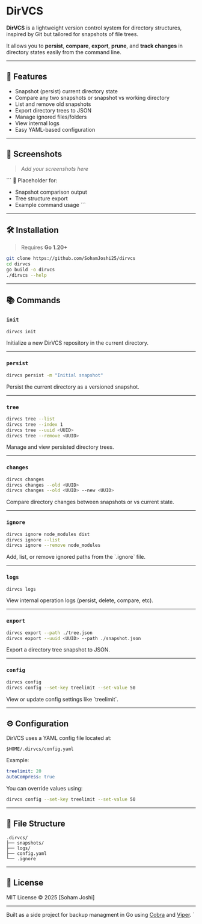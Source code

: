 # DirVCS

**DirVCS** is a lightweight version control system for directory structures, inspired by Git but tailored for snapshots of file trees.

It allows you to **persist**, **compare**, **export**, **prune**, and **track changes** in directory states easily from the command line.

---

## 🚀 Features

- Snapshot (persist) current directory state
- Compare any two snapshots or snapshot vs working directory
- List and remove old snapshots
- Export directory trees to JSON
- Manage ignored files/folders
- View internal logs
- Easy YAML-based configuration

---

## 📸 Screenshots

> _Add your screenshots here_

\`\`\`
📁 Placeholder for:
- Snapshot comparison output
- Tree structure export
- Example command usage
\`\`\`

---

## 🛠️ Installation

> Requires **Go 1.20+**

```bash
git clone https://github.com/SohamJoshi25/dirvcs
cd dirvcs
go build -o dirvcs
./dirvcs --help
```

---

## 📚 Commands

### `init`

```bash
dirvcs init
```

Initialize a new DirVCS repository in the current directory.

---

### `persist`

```bash
dirvcs persist -m "Initial snapshot"
```

Persist the current directory as a versioned snapshot.

---

### `tree`

```bash
dirvcs tree --list
dirvcs tree --index 1
dirvcs tree --uuid <UUID>
dirvcs tree --remove <UUID>
```

Manage and view persisted directory trees.

---

### `changes`

```bash
dirvcs changes
dirvcs changes --old <UUID>
dirvcs changes --old <UUID> --new <UUID>
```

Compare directory changes between snapshots or vs current state.

---

### `ignore`

```bash
dirvcs ignore node_modules dist
dirvcs ignore --list
dirvcs ignore --remove node_modules
```

Add, list, or remove ignored paths from the \`.ignore\` file.

---

### `logs`

```bash
dirvcs logs
```

View internal operation logs (persist, delete, compare, etc).

---

### `export`

```bash
dirvcs export --path ./tree.json
dirvcs export --uuid <UUID> --path ./snapshot.json
```

Export a directory tree snapshot to JSON.

---

### `config`

```bash
dirvcs config
dirvcs config --set-key treelimit --set-value 50
```

View or update config settings like \`treelimit\`.

---

## ⚙️ Configuration

DirVCS uses a YAML config file located at:

```
$HOME/.dirvcs/config.yaml
```

Example:

```yaml
treelimit: 20
autoCompress: true
```

You can override values using:

```bash
dirvcs config --set-key treelimit --set-value 50
```

---

## 📁 File Structure

```
.dirvcs/
├── snapshots/
├── logs/
├── config.yaml
└── .ignore
```

---

## 📄 License

MIT License © 2025 [Soham Joshi]

---

Built as a side project for backup managment in Go using [Cobra](https://github.com/spf13/cobra) and [Viper](https://github.com/spf13/viper).
`